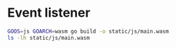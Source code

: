 # Event listener

```sh
GOOS=js GOARCH=wasm go build -o static/js/main.wasm
ls -lh static/js/main.wasm
```
